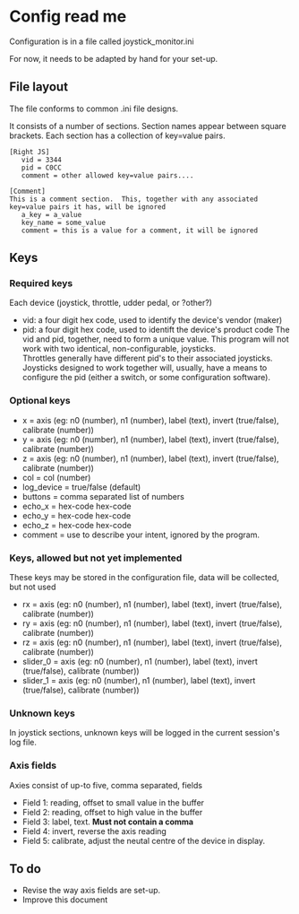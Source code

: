 # Config read me
Configuration is in a file called joystick_monitor.ini

For now, it needs to be adapted by hand for your set-up.

## File layout
The file conforms to common .ini file designs.

It consists of a number of sections.  Section names appear between square brackets. Each section has a collection of key=value pairs.
```
[Right JS]
   vid = 3344
   pid = C0CC
   comment = other allowed key=value pairs....
  
[Comment]
This is a comment section.  This, together with any associated key=value pairs it has, will be ignored
   a_key = a_value
   key_name = some_value
   comment = this is a value for a comment, it will be ignored 
```
## Keys
### Required keys
Each device (joystick, throttle, udder pedal, or ?other?)
- vid: a four digit hex code, used to identify the device's vendor (maker)
- pid: a four digit hex code, used to identift the device's product code
The vid and pid, together, need to form a unique value.  This program will not work with two identical, non-configurable, joysticks.  
Throttles generally have different pid's to their associated joysticks.
Joysticks designed to work together will, usually, have a means to configure the pid (either a switch, or some configuration software).
### Optional keys
- x = axis (eg: n0 (number), n1 (number), label (text), invert (true/false), calibrate (number))
- y = axis (eg: n0 (number), n1 (number), label (text), invert (true/false), calibrate (number))
- z = axis (eg: n0 (number), n1 (number), label (text), invert (true/false), calibrate (number))
- col = col (number)
- log_device = true/false (default)
- buttons = comma separated list of numbers
- echo_x = hex-code hex-code
- echo_y = hex-code hex-code
- echo_z = hex-code hex-code
- comment = use to describe your intent, ignored by the program.
### Keys, allowed but not yet implemented
These keys may be stored in the configuration file, data will be collected, but not used
- rx = axis (eg: n0 (number), n1 (number), label (text), invert (true/false), calibrate (number))
- ry = axis (eg: n0 (number), n1 (number), label (text), invert (true/false), calibrate (number))
- rz = axis (eg: n0 (number), n1 (number), label (text), invert (true/false), calibrate (number))
- slider_0 = axis (eg: n0 (number), n1 (number), label (text), invert (true/false), calibrate (number))
- slider_1 = axis (eg: n0 (number), n1 (number), label (text), invert (true/false), calibrate (number))
### Unknown keys
In joystick sections, unknown keys will be logged in the current session's log file.

### Axis fields
Axies consist of up-to five, comma separated, fields
- Field 1: reading, offset to small value in the buffer
- Field 2: reading, offset to high value in the buffer
- Field 3: label, text.  **Must not contain a comma**
- Field 4: invert, reverse the axis reading
- Field 5: calibrate, adjust the neutal centre of the device in display.

## To do
- Revise the way axis fields are set-up.
- Improve this document
